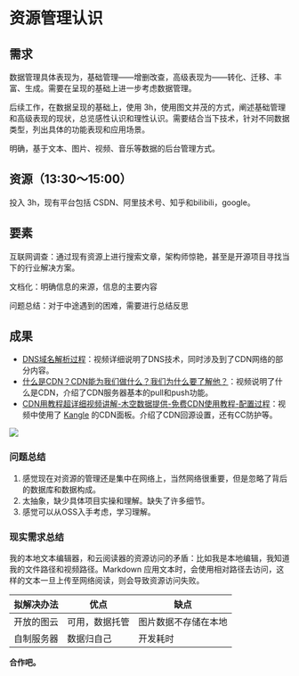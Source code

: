 # 资源管理认识

## 需求

数据管理具体表现为，基础管理——增删改查，高级表现为——转化、迁移、丰富、生成。需要在呈现的基础上进一步考虑数据管理。

后续工作，在数据呈现的基础上，使用 3h，使用图文并茂的方式，阐述基础管理和高级表现的现状，总览感性认识和理性认识。需要结合当下技术，针对不同数据类型，列出具体的功能表现和应用场景。 

明确，基于文本、图片、视频、音乐等数据的后台管理方式。



## 资源（13:30～15:00）

投入 3h，现有平台包括 CSDN、阿里技术号、知乎和bilibili，google。



## 要素

互联网调查：通过现有资源上进行搜索文章，架构师惊艳，甚至是开源项目寻找当下的行业解决方案。

文档化：明确信息的来源，信息的主要内容

问题总结：对于中途遇到的困难，需要进行总结反思



## 成果

- [DNS域名解析过程](https://www.bilibili.com/video/BV1uL4y1B7aE/?spm_id_from=333.337.search-card.all.click&vd_source=b736aa3d7f0fdf47b59ea3021dc810ab)：视频详细说明了DNS技术，同时涉及到了CDN网络的部分内容。
- [什么是CDN？CDN能为我们做什么？我们为什么要了解他？](https://www.bilibili.com/video/BV1jS4y197zi/?spm_id_from=333.788&vd_source=b736aa3d7f0fdf47b59ea3021dc810ab)：视频说明了什么是CDN，介绍了CDN服务器基本的pull和push功能。
- [CDN用教程超详细视频讲解-木空数据提供-免费CDN使用教程-配置过程](https://www.bilibili.com/video/BV1rW4y1g7ob/?spm_id_from=333.337.search-card.all.click&vd_source=b736aa3d7f0fdf47b59ea3021dc810ab)：视频中使用了 [Kangle](https://kangle.me/) 的CDN面板。介绍了CDN回源设置，还有CC防护等。

![](https://yqfile.alicdn.com/img_6424f05aaaccda2731dd74d7e3adb145.png)

### 问题总结

1. 感觉现在对资源的管理还是集中在网络上，当然网络很重要，但是忽略了背后的数据库和数据构成。
2. 太抽象，缺少具体项目实操和理解。缺失了许多细节。
3. 感觉可以从OSS入手考虑，学习理解。



### 现实需求总结

我的本地文本编辑器，和云阅读器的资源访问的矛盾：比如我是本地编辑，我知道我的文件路径和视频路径。Markdown 应用文本时，会使用相对路径去访问，这样的文本一旦上传至网络阅读，则会导致资源访问失败。

| 拟解决办法 | 优点           | 缺点                 |
| ---------- | -------------- | -------------------- |
| 开放的图云 | 可用，数据托管 | 图片数据不存储在本地 |
| 自制服务器 | 数据归自己     | 开发耗时             |

**合作吧。**

